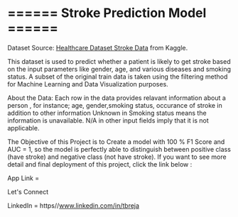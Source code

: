 # ====== Stroke Prediction Model ======
Dataset Source: [Healthcare Dataset Stroke Data](https://www.kaggle.com/asaumya/healthcare-dataset-stroke-data) from Kaggle.

This dataset is used to predict whether a patient is likely to get stroke based on the input parameters like gender, age, and various diseases and smoking status. A subset of the original train data is taken using the filtering method for Machine Learning and Data Visualization purposes.


About the Data: 
Each row in the data provides relavant information about a person , for instance; age, gender,smoking status, occurance of stroke in addition to other information
Unknown in Smoking status means the information is unavailable.
N/A in other input fields imply that it is not applicable.

The Objective of this Project is to Create a model with 100 % F1 Score and AUC = 1, so the model is perfectly able to distinguish between positive class (have stroke) and negative class (not have stroke). If you want to see more detail and final deployment of this project, click the link below :

App Link = 

Let's Connect 

LinkedIn = https//www.linkedin.com/in/tbreja